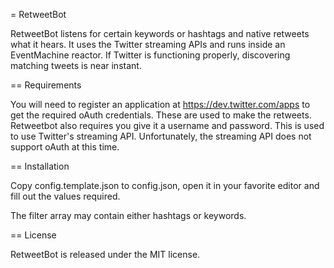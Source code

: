 = RetweetBot

RetweetBot listens for certain keywords or hashtags and native retweets what it hears. It uses the Twitter streaming APIs and runs inside an EventMachine reactor. If Twitter is functioning properly, discovering matching tweets is near instant.

== Requirements

You will need to register an application at https://dev.twitter.com/apps to get the required oAuth credentials. These are used to make the retweets. Retweetbot also requires you give it a username and password. This is used to use Twitter's streaming API. Unfortunately, the streaming API does not support oAuth at this time.

== Installation

Copy config.template.json to config.json, open it in your favorite editor and fill out the values required.

The filter array may contain either hashtags or keywords.

== License

RetweetBot is released under the MIT license.